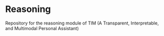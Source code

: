 Reasoning
==========

Repository for the reasoning module of TIM (A Transparent, Interpretable, and Multimodal Personal Assistant)
